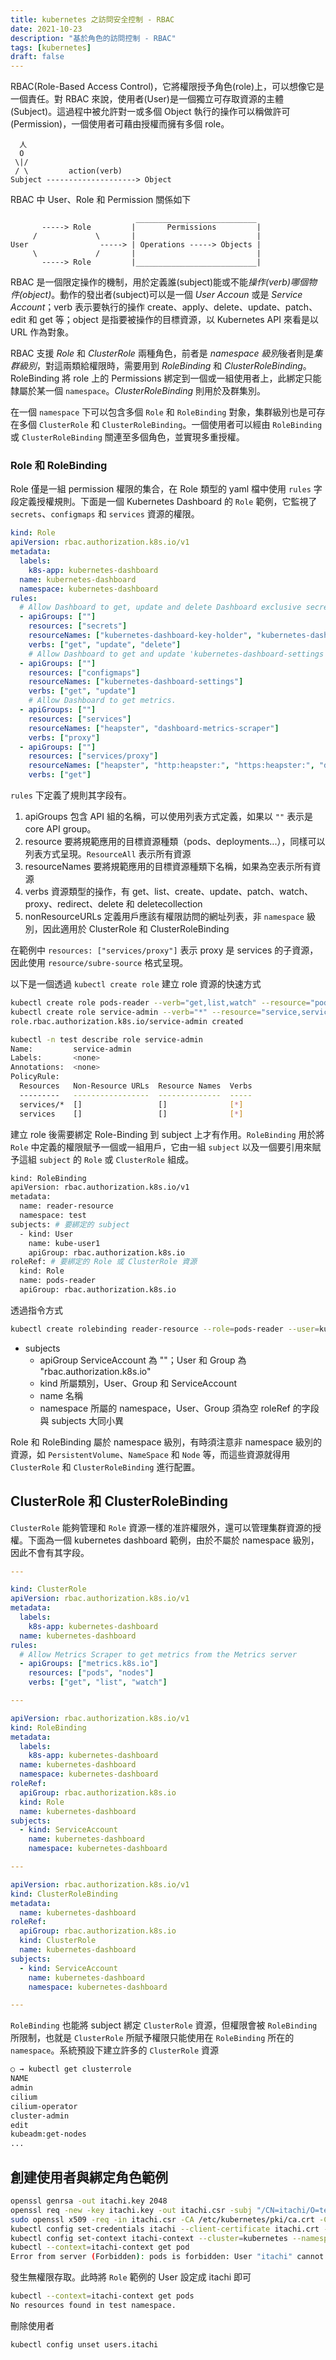 ```yaml
---
title: kubernetes 之訪問安全控制 - RBAC
date: 2021-10-23
description: "基於角色的訪問控制 - RBAC"
tags: [kubernetes]
draft: false
---
```


RBAC(Role-Based Access Control)，它將權限授予角色(role)上，可以想像它是一個責任。對 RBAC 來說，使用者(User)是一個獨立可存取資源的主體(Subject)。這過程中被允許對一或多個 Object 執行的操作可以稱做許可(Permission)，一個使用者可藉由授權而擁有多個 role。

```
  人
  O
 \|/
 / \         action(verb)
Subject --------------------> Object
```


RBAC 中 User、Role 和 Permission 關係如下
``` 
                            ___________________________
       -----> Role         |       Permissions         |
     /             \       |                           |
User                -----> | Operations -----> Objects |
     \             /       |                           |
       -----> Role         |___________________________|
```

RBAC 是一個限定操作的機制，用於定義誰(subject)能或不能*操作(verb)*哪個*物件(object)*。動作的發出者(subject)可以是一個 *User Accoun* 或是 *Service Account*；verb 表示要執行的操作 create、apply、delete、update、patch、edit 和 get 等；object 是指要被操作的目標資源，以 Kubernetes API 來看是以 URL 作為對象。

RBAC 支援 *Role* 和 *ClusterRole* 兩種角色，前者是 *namespace 級別*後者則是*集群級別*，對這兩類給權限時，需要用到 *RoleBinding* 和 *ClusterRoleBinding*。RoleBinding 將 role 上的 Permissions 綁定到一個或一組使用者上，此綁定只能隸屬於某一個 `namespace`。*ClusterRoleBinding* 則用於及群集別。

在一個 `namespace` 下可以包含多個 `Role` 和 `RoleBinding` 對象，集群級別也是可存在多個 `ClusterRole` 和 `ClusterRoleBinding`。一個使用者可以經由 `RoleBinding` 或 `ClusterRoleBinding` 關連至多個角色，並實現多重授權。

### Role 和 RoleBinding
Role 僅是一組 permission 權限的集合，在 Role 類型的 yaml 檔中使用 `rules` 字段定義授權規則。下面是一個 Kubernetes Dashboard 的 `Role` 範例，它監視了 `secrets`、`configmaps` 和 `services` 資源的權限。

```yaml
kind: Role
apiVersion: rbac.authorization.k8s.io/v1
metadata:
  labels:
    k8s-app: kubernetes-dashboard
  name: kubernetes-dashboard
  namespace: kubernetes-dashboard
rules:
  # Allow Dashboard to get, update and delete Dashboard exclusive secrets.
  - apiGroups: [""]
    resources: ["secrets"]
    resourceNames: ["kubernetes-dashboard-key-holder", "kubernetes-dashboard-certs", "kubernetes-dashboard-csrf"]
    verbs: ["get", "update", "delete"]
    # Allow Dashboard to get and update 'kubernetes-dashboard-settings' config map.
  - apiGroups: [""]
    resources: ["configmaps"]
    resourceNames: ["kubernetes-dashboard-settings"]
    verbs: ["get", "update"]
    # Allow Dashboard to get metrics.
  - apiGroups: [""]
    resources: ["services"]
    resourceNames: ["heapster", "dashboard-metrics-scraper"]
    verbs: ["proxy"]
  - apiGroups: [""]
    resources: ["services/proxy"]
    resourceNames: ["heapster", "http:heapster:", "https:heapster:", "dashboard-metrics-scraper", "http:dashboard-metrics-scraper"]
    verbs: ["get"]
```

`rules` 下定義了規則其字段有。
1. apiGroups
包含 API 組的名稱，可以使用列表方式定義，如果以 `""` 表示是 core API group。
2. resource
要將規範應用的目標資源種類（pods、deployments...），同樣可以列表方式呈現。`ResourceAll` 表示所有資源
3. resourceNames
要將規範應用的目標資源種類下名稱，如果為空表示所有資源
4. verbs
資源類型的操作，有 get、list、create、update、patch、watch、proxy、redirect、delete 和 deletecollection 
5. nonResourceURLs
定義用戶應該有權限訪問的網址列表，非 `namespace` 級別，因此適用於 ClusterRole 和 ClusterRoleBinding

在範例中 `resources: ["services/proxy"]` 表示 proxy 是 services 的子資源，因此使用 `resource/subre-source` 格式呈現。

以下是一個透過 `kubectl create role` 建立 role 資源的快速方式

```bash
kubectl create role pods-reader --verb="get,list,watch" --resource="pods,pods/log" -n test
kubectl create role service-admin --verb="*" --resource="service,services/*" -n test
role.rbac.authorization.k8s.io/service-admin created

kubectl -n test describe role service-admin
Name:         service-admin
Labels:       <none>
Annotations:  <none>
PolicyRule:
  Resources   Non-Resource URLs  Resource Names  Verbs
  ---------   -----------------  --------------  -----
  services/*  []                 []              [*]
  services    []                 []              [*]
```

建立 role 後需要綁定 Role-Binding 到 subject 上才有作用。`RoleBinding` 用於將 `Role` 中定義的權限賦予一個或一組用戶，它由一組 `subject` 以及一個要引用來賦予這組 `subject` 的 `Role` 或 `ClusterRole` 組成。

```bash
kind: RoleBinding
apiVersion: rbac.authorization.k8s.io/v1
metadata:
  name: reader-resource
  namespace: test
subjects: # 要綁定的 subject
  - kind: User
    name: kube-user1
    apiGroup: rbac.authorization.k8s.io
roleRef: # 要綁定的 Role 或 ClusterRole 資源
  kind: Role
  name: pods-reader
  apiGroup: rbac.authorization.k8s.io
```

透過指令方式

```bash
kubectl create rolebinding reader-resource --role=pods-reader --user=kube-user1 -n testing
```

- subjects
  - apiGroup ServiceAccount 為 ""；User 和 Group 為 "rbac.authorization.k8s.io"
  - kind 所屬類別，User、Group 和 ServiceAccount 
  - name 名稱
  - namespace 所屬的 namespace，User、Group 須為空
roleRef 的字段與 subjects 大同小異

Role 和 RoleBinding 屬於 namespace 級別，有時須注意非 namespace 級別的資源，如 `PersistentVolume`、`NameSpace` 和 `Node` 等，而這些資源就得用 `ClusterRole` 和 `ClusterRoleBinding` 進行配置。

## ClusterRole 和 ClusterRoleBinding
`ClusterRole` 能夠管理和 `Role` 資源一樣的准許權限外，還可以管理集群資源的授權。下面為一個 kubernetes dashboard 範例，由於不屬於 namespace 級別，因此不會有其字段。

```yaml
---

kind: ClusterRole
apiVersion: rbac.authorization.k8s.io/v1
metadata:
  labels:
    k8s-app: kubernetes-dashboard
  name: kubernetes-dashboard
rules:
  # Allow Metrics Scraper to get metrics from the Metrics server
  - apiGroups: ["metrics.k8s.io"]
    resources: ["pods", "nodes"]
    verbs: ["get", "list", "watch"]

---

apiVersion: rbac.authorization.k8s.io/v1
kind: RoleBinding
metadata:
  labels:
    k8s-app: kubernetes-dashboard
  name: kubernetes-dashboard
  namespace: kubernetes-dashboard
roleRef:
  apiGroup: rbac.authorization.k8s.io
  kind: Role
  name: kubernetes-dashboard
subjects:
  - kind: ServiceAccount
    name: kubernetes-dashboard
    namespace: kubernetes-dashboard

---

apiVersion: rbac.authorization.k8s.io/v1
kind: ClusterRoleBinding
metadata:
  name: kubernetes-dashboard
roleRef:
  apiGroup: rbac.authorization.k8s.io
  kind: ClusterRole
  name: kubernetes-dashboard
subjects:
  - kind: ServiceAccount
    name: kubernetes-dashboard
    namespace: kubernetes-dashboard

---
```

`RoleBinding` 也能將 subject 綁定 `ClusterRole` 資源，但權限會被 `RoleBinding` 所限制，也就是 `ClusterRole` 所賦予權限只能使用在 `RoleBinding` 所在的 `namespace`。系統預設下建立許多的 `ClusterRole` 資源

```bash
○ → kubectl get clusterrole 
NAME                                                                   CREATED AT
admin                                                                  2021-11-27T08:03:26Z
cilium                                                                 2021-11-27T08:03:31Z
cilium-operator                                                        2021-11-27T08:03:31Z
cluster-admin                                                          2021-11-27T08:03:26Z
edit                                                                   2021-11-27T08:03:26Z
kubeadm:get-nodes                                                      2021-11-27T08:03:28Z
...
```

## 創建使用者與綁定角色範例

```bash
openssl genrsa -out itachi.key 2048
openssl req -new -key itachi.key -out itachi.csr -subj "/CN=itachi/O=test"
sudo openssl x509 -req -in itachi.csr -CA /etc/kubernetes/pki/ca.crt -CAkey /etc/kubernetes/pki/ca.key  -CAcreateserial -out itachi.crt -days 30
kubectl config set-credentials itachi --client-certificate itachi.crt --client-key itachi.key
kubectl config set-context itachi-context --cluster=kubernetes --namespace=test --user=itachi
kubectl --context=itachi-context get pod
Error from server (Forbidden): pods is forbidden: User "itachi" cannot list resource "pods" in API group "" in the namespace "test"
```

發生無權限存取。此時將 `Role` 範例的 User 設定成 itachi 即可
```bash
kubectl --context=itachi-context get pods
No resources found in test namespace.
```

刪除使用者
```bash
kubectl config unset users.itachi
```